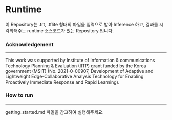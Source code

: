# Runtime

이 Repository는 .trt, .tflite 형태의 파일을 입력으로 받아 Inference 하고, 결과를 시각화해주는 runtime 소스코드가 있는 Repository 입니다.



### Acknowledgement

---

This work was supported by Institute of Information & communications Technology Planning & Evaluation (IITP) grant funded by the Korea government (MSIT) (No. 2021-0-00907, Development of Adaptive and Lightweight Edge-Collaborative Analysis Technology for Enabling Proactively Immediate Response and Rapid Learning).



### How to run

---

getting_started.md 파일을 참고하여 실행해주세요.
